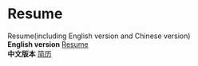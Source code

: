 # Resume
Resume(including English version and Chinese version)  
**English version**   [Resume](https://github.com/Soolizo/Resume/blob/master/Bowen_Zhao_V2.15.20.pdf)   
**中文版本** [简历](https://github.com/Soolizo/Resume/blob/master/%E8%B5%B5%E5%8D%9A%E6%96%87_V2.4.20.pdf)  

